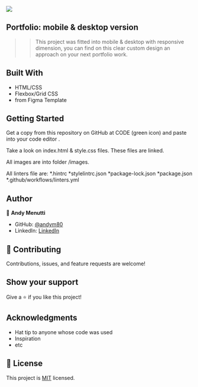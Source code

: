 ![](https://img.shields.io/badge/Microverse-blueviolet)
## Portfolio: mobile & desktop version

> > This project was fitted into mobile & desktop with responsive dimension, you can find on this clear custom design an approach on your next portfolio work.

## Built With

- HTML/CSS
- Flexbox/Grid CSS
- from Figma Template

## Getting Started

Get a copy from this repository on GitHub at CODE (green icon) and paste into your code editor .

Take a look on  index.html & style.css files. These files are linked.

All images are into folder /images.

All linters file are:
*.hintrc
*stylelintrc.json
*package-lock.json
*package.json
\*.github/workflows/linters.yml

## Author

👤 **Andy Menutti**

- GitHub: [@andym80](https://github.com/andym80)
- LinkedIn: [LinkedIn](http://lnnk.in/ekew)

## 🤝 Contributing

Contributions, issues, and feature requests are welcome!

## Show your support

Give a ⭐️ if you like this project!

## Acknowledgments

- Hat tip to anyone whose code was used
- Inspiration
- etc

## 📝 License

This project is [MIT](LICENSE.md) licensed.
